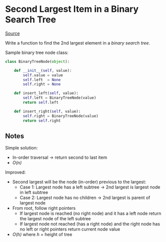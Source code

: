 # Second Largest Item in a Binary Search Tree

[Source](https://www.interviewcake.com/question/python3/second-largest-item-in-bst)

Write a function to find the 2nd largest element in a _binary search tree_.

Sample binary tree node class:

```python
class BinaryTreeNode(object):

    def __init__(self, value):
        self.value = value
        self.left  = None
        self.right = None

    def insert_left(self, value):
        self.left = BinaryTreeNode(value)
        return self.left

    def insert_right(self, value):
        self.right = BinaryTreeNode(value)
        return self.right
```

## Notes

Simple solution:

- In-order traversal -> return second to last item
- _O(n)_

Improved:

- Second largest will be the node (in-order) previous to the largest:
  - Case 1: Largest node has a left subtree -> 2nd largest is largest node in left subtree
  - Case 2: Largest node has no children -> 2nd largest is parent of largest node
- From root, follow right pointers
  - If largest node is reached (no right node) and it has a left node return the largest node of the left subtree
  - If largest node not reached (has a right node) and the right node has no left or right pointers return current node value
- _O(h)_ where _h_ = height of tree
